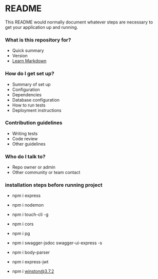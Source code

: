 # README #

This README would normally document whatever steps are necessary to get your application up and running.

### What is this repository for? ###

* Quick summary
* Version
* [Learn Markdown](https://bitbucket.org/tutorials/markdowndemo)

### How do I get set up? ###

* Summary of set up
* Configuration
* Dependencies
* Database configuration
* How to run tests
* Deployment instructions

### Contribution guidelines ###

* Writing tests
* Code review
* Other guidelines

### Who do I talk to? ###

* Repo owner or admin
* Other community or team contact

### installation steps before running project

* npm i express

* npm i nodemon

* npm i touch-cli -g

* npm i cors

* npm i pg

* npm i swagger-jsdoc swagger-ui-express -s

* npm i body-parser

* npm i express-jwt

* npm i winston@3.7.2